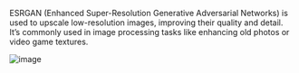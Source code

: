 ESRGAN (Enhanced Super-Resolution Generative Adversarial Networks) is used to upscale low-resolution images, improving their quality and detail. It’s commonly used in image processing tasks like enhancing old photos or video game textures.

![image](https://github.com/user-attachments/assets/c2e5b4b8-b814-4bed-bc54-a82325d05c52)

